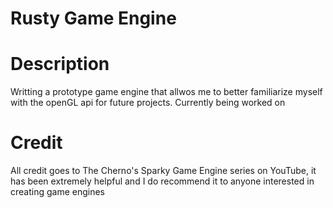 # Rusty Game Engine

# Description
 Writting a prototype game engine that allwos me to better familiarize myself with the openGL api for future projects.
 Currently being worked on

# Credit
All credit goes to The Cherno's Sparky Game Engine series on YouTube, it has been extremely helpful and I do recommend it to anyone interested in creating game engines 
